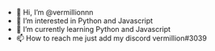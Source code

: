 - 👋 Hi, I’m @vermillionnn
- 👀 I’m interested in Python and Javascript
- 🌱 I’m currently learning Python and Javascript
- 📫 How to reach me just add my discord vermillion#3039

<!---
vermillionnn/vermillionnn is a ✨ special ✨ repository because its `README.md` (this file) appears on your GitHub profile.
You can click the Preview link to take a look at your changes.
--->
